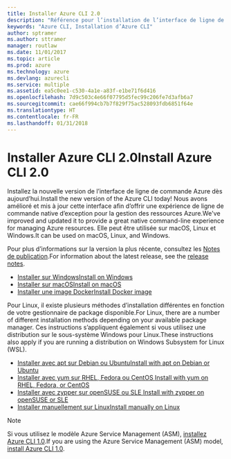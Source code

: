 ```yaml
---
title: Installer Azure CLI 2.0
description: "Référence pour l’installation de l’interface de ligne de commande Azure 2.0"
keywords: "Azure CLI, Installation d’Azure CLI"
author: sptramer
ms.author: sttramer
manager: routlaw
ms.date: 11/01/2017
ms.topic: article
ms.prod: azure
ms.technology: azure
ms.devlang: azurecli
ms.service: multiple
ms.assetid: ea5c0ee1-c530-4a1e-a83f-e1be71f6d416
ms.openlocfilehash: 7d9c503c4e66f07795d5fec99c206fe7d3afb6a7
ms.sourcegitcommit: cae66f994cb7b7f829f75ac528093fdb6851f64e
ms.translationtype: HT
ms.contentlocale: fr-FR
ms.lasthandoff: 01/31/2018
---
```

# <a name="install-azure-cli-20"></a><span data-ttu-id="50581-104">Installer Azure CLI 2.0</span><span class="sxs-lookup"><span data-stu-id="50581-104">Install Azure CLI 2.0</span></span>

<span data-ttu-id="50581-105">Installez la nouvelle version de l’interface de ligne de commande Azure dès aujourd’hui.</span><span class="sxs-lookup"><span data-stu-id="50581-105">Install the new version of the Azure CLI today!</span></span>
<span data-ttu-id="50581-106">Nous avons amélioré et mis à jour cette interface afin d’offrir une expérience de ligne de commande native d’exception pour la gestion des ressources Azure.</span><span class="sxs-lookup"><span data-stu-id="50581-106">We've improved and updated it to provide a great native command-line experience for managing Azure resources.</span></span>
<span data-ttu-id="50581-107">Elle peut être utilisée sur macOS, Linux et Windows.</span><span class="sxs-lookup"><span data-stu-id="50581-107">It can be used on macOS, Linux, and Windows.</span></span>

<span data-ttu-id="50581-108">Pour plus d’informations sur la version la plus récente, consultez les [Notes de publication](release-notes-azure-cli.md).</span><span class="sxs-lookup"><span data-stu-id="50581-108">For information about the latest release, see the [release notes](release-notes-azure-cli.md).</span></span>

* [<span data-ttu-id="50581-109">Installer sur Windows</span><span class="sxs-lookup"><span data-stu-id="50581-109">Install on Windows</span></span>](install-azure-cli-windows.md)
* [<span data-ttu-id="50581-110">Installer sur macOS</span><span class="sxs-lookup"><span data-stu-id="50581-110">Install on macOS</span></span>](install-azure-cli-macos.md)
* [<span data-ttu-id="50581-111">Installer une image Docker</span><span class="sxs-lookup"><span data-stu-id="50581-111">Install Docker image</span></span>](install-azure-cli-docker.md)

<span data-ttu-id="50581-112">Pour Linux, il existe plusieurs méthodes d’installation différentes en fonction de votre gestionnaire de package disponible.</span><span class="sxs-lookup"><span data-stu-id="50581-112">For Linux, there are a number of different installation methods depending on your available package manager.</span></span> <span data-ttu-id="50581-113">Ces instructions s’appliquent également si vous utilisez une distribution sur le sous-système Windows pour Linux.</span><span class="sxs-lookup"><span data-stu-id="50581-113">These instructions also apply if you are running a distribution on Windows Subsystem for Linux (WSL).</span></span>

* [<span data-ttu-id="50581-114">Installer avec apt sur Debian ou Ubuntu</span><span class="sxs-lookup"><span data-stu-id="50581-114">Install with apt on Debian or Ubuntu</span></span>](install-azure-cli-apt.md)
* [<span data-ttu-id="50581-115">Installer avec yum sur RHEL, Fedora ou CentOS </span><span class="sxs-lookup"><span data-stu-id="50581-115">Install with yum on RHEL, Fedora, or CentOS </span></span>](install-azure-cli-yum.md)
* [<span data-ttu-id="50581-116">Installer avec zypper sur openSUSE ou SLE </span><span class="sxs-lookup"><span data-stu-id="50581-116">Install with zypper on openSUSE or SLE </span></span>](install-azure-cli-zypper.md)
* [<span data-ttu-id="50581-117">Installer manuellement sur Linux</span><span class="sxs-lookup"><span data-stu-id="50581-117">Install manually on Linux</span></span>](install-azure-cli-linux.md)

> [!NOTE]
> <span data-ttu-id="50581-118">Si vous utilisez le modèle Azure Service Management (ASM), [installez Azure CLI 1.0](/azure/cli-install-nodejs).</span><span class="sxs-lookup"><span data-stu-id="50581-118">If you are using the Azure Service Management (ASM) model, [install Azure CLI 1.0](/azure/cli-install-nodejs).</span></span>

